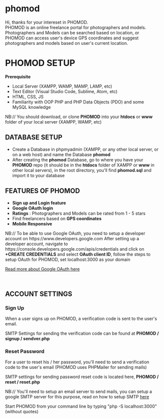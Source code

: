 # phomod
Hi, thanks for your intereset in PHOMOD.<br>
PHOMOD is an online freelance portal for photographers and models.<br>
Photographers and Models can be searched based on location, or PHOMOD can access user's device GPS coordinates and suggest photographers and models based on user's current location.<br>

<h1>PHOMOD SETUP</h1>
<b>Prerequisite</b>
<ul>
 <li>Local Server (XAMPP, WAMP, MAMP, LAMP, etc)</li>
 <li>Text Editor (Visual Studio Code, Sublime, Atom, etc)</li>
 <li>HTML, CSS, JS</li>
 <li>Familiarity with OOP PHP and PHP Data Objects (PDO) and some MySQL knowledge</li>
</ul>
<p>NB:// You should download, or clone <b>PHOMOD</b> into your <b>htdocs</b> or <b>www</b> folder of your local server (XAMPP, WAMP, etc)</p>


 <h2>DATABASE SETUP</h2>
 <ul>
 <li>Create a Database in phpmyadmin (XAMPP, or any other local server, or on a web host) and name the Database <b>phomod</b></li>
 <li>After creating the <b>phomod</b> Database, go to where you have your <b>PHOMOD</b> repo (it should be in the <b>htdocs</b> folder of XAMPP or <b>www</b> in other local servers), in the root directory, you'll find <b>phomod.sql</b> and import it to your database</li>
 </ul>


<h2>FEATURES OF PHOMOD</h2>
<ul>
<li><b>Sign up and Login feature</b></li>
<li><b>Google OAuth login</b></li>
<li><b>Ratings</b> : Photographers and Models can be rated from 1 - 5 stars</li>
<li>Find freelancers based on <b>GPS coordinates</b></li>
<li><b>Mobile Responsive</b></li>
</ul>
NB:// To be able to use Google OAuth, you need to setup a developer account on https://www.developers.google.com
After setting up a developer account, navigate to https://console.developers.google.com/apis/credentials and click on <b>+CREATE CREDENTIALS</b> and select <b>OAuth client ID</b>, follow the steps to setup OAuth for PHOMOD, set localhost:3000 as your domain
<p><a href="https://developers.google.com/identity/protocols/oauth2">Read more about Google OAuth here</a></p>
<br>


<h2>ACCOUNT SETTINGS</h2>

<h3>Sign Up</h3>
<p>When a user signs up on PHOMOD, a verification code is sent to the user's email.</p>
<p>SMTP Settings for sending the verification code can be found at <b>PHOMOD / signup / sendver.php</b></p>

<h3>Reset Password</h3>
<p>For a user to reset his / her password, you'll need to send a verification code to the user's email (PHOMOD uses PHPMailer for sending mails)</p>
<p>SMTP settings for sending password reset code is located here, <b>PHOMOD / reset / reset.php</b></p>

<p>NB:// You'll need to setup an email server to send mails, you can setup a google SMTP server for this purpose, read on how to setup SMTP <a href ="https://www.hostinger.com/tutorials/how-to-use-free-google-smtp-server">here</a></p>
 
 Start PHOMOD from your command line by typing "php -S localhost:3000" (without quotes)
